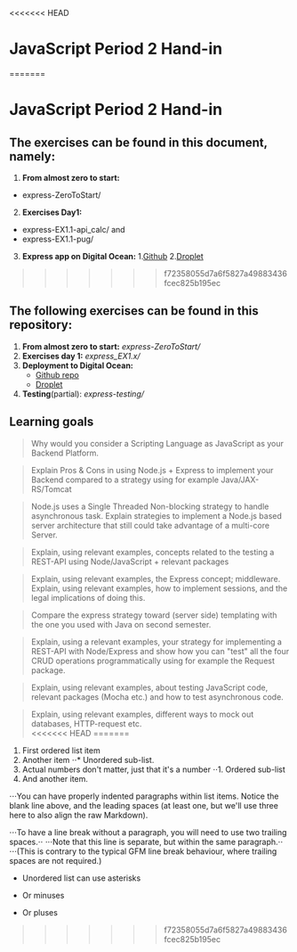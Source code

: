 <<<<<<< HEAD
# JavaScript Period 2 Hand-in
=======
# JavaScript Period 2 Hand-in #

## The exercises can be found in this document, namely: ##
1. **From almost zero to start:** 
  * express-ZeroToStart/
2. **Exercises Day1:** 
  * express-EX1.1-api_calc/ and 
  * express-EX1.1-pug/
3. __Express app on Digital Ocean:__
  1.[Github](https://github.com/edipetres/FirstAppOnDO)
  2.[Droplet](http://139.59.128.94)
>>>>>>> f72358055d7a6f5827a49883436fcec825b195ec

## The following exercises can be found in this repository:
1. __From almost zero to start:__ _express-ZeroToStart/_
2. __Exercises day 1:__ _express_EX1.x/_
3. __Deployment to Digital Ocean:__
	* [Github repo](https://github.com/edipetres/FirstAppOnDO)
	* [Droplet](http://139.59.128.94/)
4. __Testing__(partial): _express-testing/_


## Learning goals
> Why would you consider a Scripting Language as JavaScript as your Backend Platform.  

> Explain Pros & Cons in using Node.js + Express to implement your Backend compared to a strategy using for example Java/JAX-RS/Tomcat  

> Node.js uses a Single Threaded Non-blocking strategy to handle asynchronous task. Explain strategies to implement a Node.js based server architecture that still could take advantage of a multi-core Server.  

> Explain, using relevant examples, concepts related to the testing a REST-API using Node/JavaScript + relevant packages  

> Explain, using relevant examples, the Express concept; middleware.  
> Explain, using relevant examples, how to implement sessions, and the legal implications of doing this.  

> Compare the express strategy toward (server side) templating with the one you used with Java on second semester.  

> Explain, using a relevant examples, your strategy for implementing a REST-API with Node/Express and show how you can "test" all the four CRUD operations programmatically using for example the Request package.  

> Explain, using relevant examples, about testing JavaScript code, relevant packages (Mocha etc.) and how to test asynchronous code.  

> Explain, using relevant examples, different ways to mock out databases, HTTP-request etc.  
<<<<<<< HEAD
=======


1. First ordered list item
2. Another item
⋅⋅* Unordered sub-list. 
1. Actual numbers don't matter, just that it's a number
⋅⋅1. Ordered sub-list
4. And another item.

⋅⋅⋅You can have properly indented paragraphs within list items. Notice the blank line above, and the leading spaces (at least one, but we'll use three here to also align the raw Markdown).

⋅⋅⋅To have a line break without a paragraph, you will need to use two trailing spaces.⋅⋅
⋅⋅⋅Note that this line is separate, but within the same paragraph.⋅⋅
⋅⋅⋅(This is contrary to the typical GFM line break behaviour, where trailing spaces are not required.)

* Unordered list can use asterisks
- Or minuses
+ Or pluses
>>>>>>> f72358055d7a6f5827a49883436fcec825b195ec
